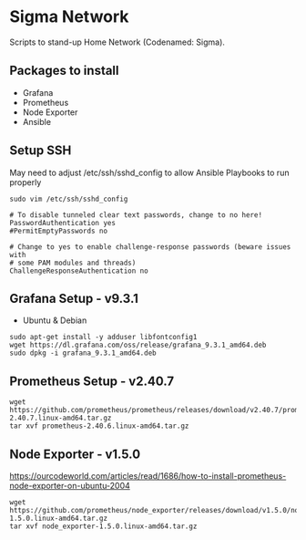 # Sigma Network
Scripts to stand-up Home Network (Codenamed: Sigma).

## Packages to install
* Grafana
* Prometheus
* Node Exporter
* Ansible

## Setup SSH
May need to adjust /etc/ssh/sshd_config to allow Ansible Playbooks to run properly

`sudo vim /etc/ssh/sshd_config`

```
# To disable tunneled clear text passwords, change to no here!
PasswordAuthentication yes
#PermitEmptyPasswords no

# Change to yes to enable challenge-response passwords (beware issues with
# some PAM modules and threads)
ChallengeResponseAuthentication no
```

## Grafana Setup - v9.3.1

* Ubuntu & Debian

```
sudo apt-get install -y adduser libfontconfig1
wget https://dl.grafana.com/oss/release/grafana_9.3.1_amd64.deb
sudo dpkg -i grafana_9.3.1_amd64.deb
```

## Prometheus Setup - v2.40.7

```
wget https://github.com/prometheus/prometheus/releases/download/v2.40.7/prometheus-2.40.7.linux-amd64.tar.gz
tar xvf prometheus-2.40.6.linux-amd64.tar.gz
```

## Node Exporter - v1.5.0
https://ourcodeworld.com/articles/read/1686/how-to-install-prometheus-node-exporter-on-ubuntu-2004
```
wget https://github.com/prometheus/node_exporter/releases/download/v1.5.0/node_exporter-1.5.0.linux-amd64.tar.gz
tar xvf node_exporter-1.5.0.linux-amd64.tar.gz
```
